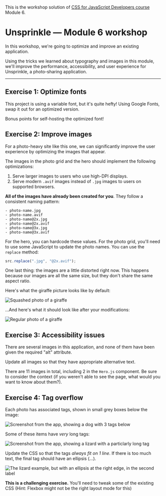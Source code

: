 This is the workshop solution of [CSS for JavaScript Developers course](https://css-for-js.dev) Module 6.

# Unsprinkle — Module 6 workshop

In this workshop, we're going to optimize and improve an existing application.

Using the tricks we learned about typography and images in this module, we'll improve the performance, accessibility, and user experience for Unsprinkle, a photo-sharing application.

---

## Exercise 1: Optimize fonts

This project is using a variable font, but it's quite hefty! Using Google Fonts, swap it out for an optimized version.

Bonus points for self-hosting the optimized font!

## Exercise 2: Improve images

For a photo-heavy site like this one, we can significantly improve the user experience by optimizing the images that appear.

The images in the photo grid and the hero should implement the following optimizations:

1. Serve larger images to users who use high-DPI displays.
2. Serve modern `.avif` images instead of `.jpg` images to users on supported browsers.

**All of the images have already been created for you**. They follow a consistent naming pattern:

```
- photo-name.jpg
- photo-name.avif
- photo-name@2x.jpg
- photo-name@2x.avif
- photo-name@3x.jpg
- photo-name@3x.avif
```

For the hero, you can hardcode these values. For the photo grid, you'll need to use some JavaScript to update the photo names. You can use the `replace` method:

```js
src.replace(".jpg", "@2x.avif");
```

One last thing: the images are a little distorted right now. This happens because our images are all the same size, but they don't share the same aspect ratio.

Here's what the giraffe picture looks like by default:

![Squashed photo of a giraffe](./docs/before.png)

…And here's what it should look like after your modifications:

![Regular photo of a giraffe](./docs/after.png)

## Exercise 3: Accessibility issues

There are several images in this application, and none of them have been given the required "alt" attribute.

Update all images so that they have appropriate alternative text.

There are 11 images in total, including 2 in the `Hero.js` component. Be sure to consider the context (if you weren't able to see the page, what would you want to know about them?).

## Exercise 4: Tag overflow

Each photo has associated tags, shown in small grey boxes below the image:

![Screenshot from the app, showing a dog with 3 tags below](./docs/tag-example.png)

Some of these items have _very_ long tags:

![Screenshot from the app, showing a lizard with a particlarly long tag](./docs/long-tag-example.png)

Update the CSS so that the tags _always fit on 1 line_. If there is too much text, the final tag should have an ellipsis (…).

![The lizard example, but with an ellipsis at the right edge, in the second label](./docs/tag-clamped.png)

**This is a challenging exercise.** You'll need to tweak some of the existing CSS (Hint: Flexbox might not be the right layout mode for this)
